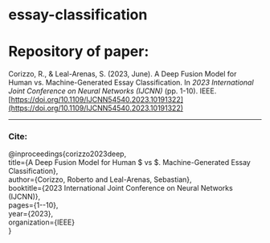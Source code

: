 # essay-classification

# Repository of paper:
Corizzo, R., & Leal-Arenas, S. (2023, June). A Deep Fusion Model for Human vs. Machine-Generated Essay Classification. In <em>2023 International Joint Conference on Neural Networks (IJCNN)</em> (pp. 1-10). IEEE. [https://doi.org/10.1109/IJCNN54540.2023.10191322](https://doi.org/10.1109/IJCNN54540.2023.10191322)

------  
### Cite:
@inproceedings{corizzo2023deep,<br />
  title={A Deep Fusion Model for Human $ vs $. Machine-Generated Essay Classification},<br />
  author={Corizzo, Roberto and Leal-Arenas, Sebastian},<br />
  booktitle={2023 International Joint Conference on Neural Networks (IJCNN)},<br />
  pages={1--10},<br />
  year={2023},<br />
  organization={IEEE}<br />
}<br />
